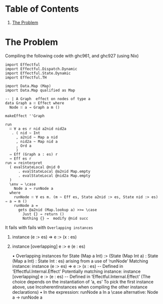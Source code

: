 
# Table of Contents

1.  [The Problem](#org5a155b3)



<a id="org5a155b3"></a>

# The Problem

Compiling the following code with ghc961, and ghc927 (using Nix)

    import Effectful
    import Effectful.Dispatch.Dynamic
    import Effectful.State.Dynamic
    import Effectful.TH
    
    import Data.Map (Map)
    import Data.Map qualified as Map
    
    -- | A Graph  effect on nodes of type a
    data Graph a ∷ Effect where
      Node ∷ a → Graph a m ()
    
    makeEffect ''Graph
    
    run
      ∷ ∀ a es r nid a2nid nid2a
       . ( nid ~ Int
         , a2nid ~ Map a nid
         , nid2a ~ Map nid a
         , Ord a
         )
      ⇒ Eff (Graph a : es) r
      → Eff es r
    run = reinterpret
      ( evalStateLocal @nid 0
          . evalStateLocal @a2nid Map.empty
          . evalStateLocal @nid2a Map.empty
      )
      \env → \case
        Node a → runNode a
      where
        runNode ∷ ∀ es m. (m ~ Eff es, State a2nid :> es, State nid :> es) ⇒ a → m ()
        runNode a =
          gets @a2nid (Map.lookup a) >>= \case
            Just {} → return ()
            Nothing {} →  modify @nid succ

It fails with fails with `Overlapping instances`

1.  instance (e :> es) => e :> (x : es)
2.  instance [overlapping] e :> e (e : es)

    • Overlapping instances for State (Map a Int)
                                :> (State (Map Int a) : State (Map a Int) : State Int : es)
        arising from a use of ‘runNode’
      Matching instance:
        instance (e :> es) => e :> (x : es)
          -- Defined in ‘Effectful.Internal.Effect’
      Potentially matching instance:
        instance [overlapping] e :> (e : es)
          -- Defined in ‘Effectful.Internal.Effect’
      (The choice depends on the instantiation of ‘a, es’
       To pick the first instance above, use IncoherentInstances
       when compiling the other instance declarations)
    • In the expression: runNode a
      In a \case alternative: Node a -> runNode a

